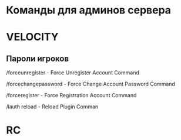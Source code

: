 # Команды для админов сервера

# VELOCITY

## Пароли игроков 

/forceunregister - Force Unregister Account Command

/forcechangepassword - Force Change Account Password Command

/forceregister - Force Registration Account Command

/lauth reload - Reload Plugin Comman

# RC
